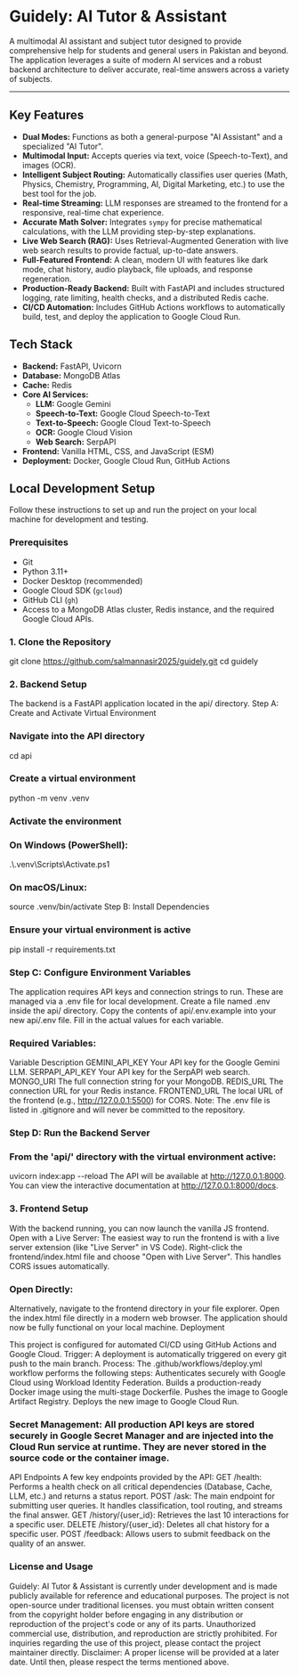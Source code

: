 # Guidely: AI Tutor & Assistant

A multimodal AI assistant and subject tutor designed to provide comprehensive help for students and general users in Pakistan and beyond. The application leverages a suite of modern AI services and a robust backend architecture to deliver accurate, real-time answers across a variety of subjects.

---

## Key Features

- **Dual Modes:** Functions as both a general-purpose "AI Assistant" and a specialized "AI Tutor".
- **Multimodal Input:** Accepts queries via text, voice (Speech-to-Text), and images (OCR).
- **Intelligent Subject Routing:** Automatically classifies user queries (Math, Physics, Chemistry, Programming, AI, Digital Marketing, etc.) to use the best tool for the job.
- **Real-time Streaming:** LLM responses are streamed to the frontend for a responsive, real-time chat experience.
- **Accurate Math Solver:** Integrates `sympy` for precise mathematical calculations, with the LLM providing step-by-step explanations.
- **Live Web Search (RAG):** Uses Retrieval-Augmented Generation with live web search results to provide factual, up-to-date answers.
- **Full-Featured Frontend:** A clean, modern UI with features like dark mode, chat history, audio playback, file uploads, and response regeneration.
- **Production-Ready Backend:** Built with FastAPI and includes structured logging, rate limiting, health checks, and a distributed Redis cache.
- **CI/CD Automation:** Includes GitHub Actions workflows to automatically build, test, and deploy the application to Google Cloud Run.

## Tech Stack

- **Backend:** FastAPI, Uvicorn
- **Database:** MongoDB Atlas
- **Cache:** Redis
- **Core AI Services:**
  - **LLM:** Google Gemini
  - **Speech-to-Text:** Google Cloud Speech-to-Text
  - **Text-to-Speech:** Google Cloud Text-to-Speech
  - **OCR:** Google Cloud Vision
  - **Web Search:** SerpAPI
- **Frontend:** Vanilla HTML, CSS, and JavaScript (ESM)
- **Deployment:** Docker, Google Cloud Run, GitHub Actions



## Local Development Setup

Follow these instructions to set up and run the project on your local machine for development and testing.

### Prerequisites

- Git
- Python 3.11+
- Docker Desktop (recommended)
- Google Cloud SDK (`gcloud`)
- GitHub CLI (`gh`)
- Access to a MongoDB Atlas cluster, Redis instance, and the required Google Cloud APIs.

### 1. Clone the Repository

git clone https://github.com/salmannasir2025/guidely.git
cd guidely

### 2. Backend Setup
The backend is a FastAPI application located in the api/ directory.
Step A: Create and Activate Virtual Environment

### Navigate into the API directory
cd api

### Create a virtual environment
python -m venv .venv

### Activate the environment
### On Windows (PowerShell):
.\\.venv\\Scripts\\Activate.ps1

### On macOS/Linux:
source .venv/bin/activate
Step B: Install Dependencies

### Ensure your virtual environment is active
pip install -r requirements.txt

### Step C: Configure Environment Variables
The application requires API keys and connection strings to run. These are managed via a .env file for local development.
Create a file named .env inside the api/ directory.
Copy the contents of api/.env.example into your new api/.env file.
Fill in the actual values for each variable.

### Required Variables:

Variable	Description
GEMINI_API_KEY	Your API key for the Google Gemini LLM.
SERPAPI_API_KEY	Your API key for the SerpAPI web search.
MONGO_URI	The full connection string for your MongoDB.
REDIS_URL	The connection URL for your Redis instance.
FRONTEND_URL	The local URL of the frontend (e.g., http://127.0.0.1:5500) for CORS.
Note: The .env file is listed in .gitignore and will never be committed to the repository.

### Step D: Run the Backend Server
### From the 'api/' directory with the virtual environment active:
uvicorn index:app --reload
The API will be available at http://127.0.0.1:8000. You can view the interactive documentation at http://127.0.0.1:8000/docs.

### 3. Frontend Setup
With the backend running, you can now launch the vanilla JS frontend.
Open with a Live Server:
The easiest way to run the frontend is with a live server extension (like "Live Server" in VS Code).
Right-click the frontend/index.html file and choose "Open with Live Server". This handles CORS issues automatically.

### Open Directly:
Alternatively, navigate to the frontend directory in your file explorer.
Open the index.html file directly in a modern web browser.
The application should now be fully functional on your local machine.
Deployment

This project is configured for automated CI/CD using GitHub Actions and Google Cloud.
Trigger: A deployment is automatically triggered on every git push to the main branch.
Process: The .github/workflows/deploy.yml workflow performs the following steps:
Authenticates securely with Google Cloud using Workload Identity Federation.
Builds a production-ready Docker image using the multi-stage Dockerfile.
Pushes the image to Google Artifact Registry.
Deploys the new image to Google Cloud Run.

### Secret Management: All production API keys are stored securely in Google Secret Manager and are injected into the Cloud Run service at runtime. They are never stored in the source code or the container image.
API Endpoints
A few key endpoints provided by the API:
GET /health: Performs a health check on all critical dependencies (Database, Cache, LLM, etc.) and returns a status report.
POST /ask: The main endpoint for submitting user queries. It handles classification, tool routing, and streams the final answer.
GET /history/{user_id}: Retrieves the last 10 interactions for a specific user.
DELETE /history/{user_id}: Deletes all chat history for a specific user.
POST /feedback: Allows users to submit feedback on the quality of an answer.

### License and Usage
Guidely: AI Tutor & Assistant is currently under development and is made publicly available for reference and educational purposes. The project is not open-source under traditional licenses.
you must obtain written consent from the copyright holder before engaging in any distribution or reproduction of the project's code or any of its parts. Unauthorized commercial use, distribution, and reproduction are strictly prohibited.
For inquiries regarding the use of this project, please contact the project maintainer directly.
Disclaimer: A proper license will be provided at a later date. Until then, please respect the terms mentioned above.

